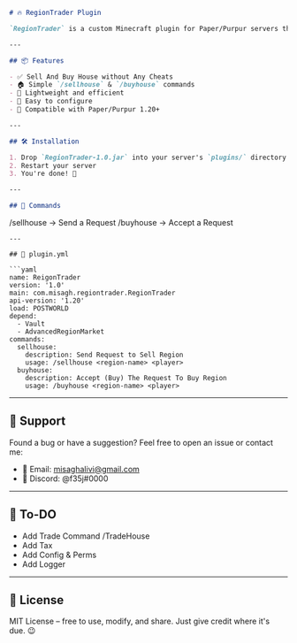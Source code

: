 ```markdown
# 🔥 RegionTrader Plugin

`RegionTrader` is a custom Minecraft plugin for Paper/Purpur servers that allows players to sell or buy region with server system.

---

## 📦 Features

- ✅ Sell And Buy House without Any Cheats
- 🏠 Simple `/sellhouse` & `/buyhouse` commands
- 💾 Lightweight and efficient
- 📜 Easy to configure
- 🧩 Compatible with Paper/Purpur 1.20+

---

## 🛠 Installation

1. Drop `RegionTrader-1.0.jar` into your server's `plugins/` directory
2. Restart your server
3. You're done! 🚀

---

## 🧪 Commands

```
/sellhouse <player> <house> <price>       → Send a Request
/buyhouse <player>       → Accept a Request
```
---

## 📁 plugin.yml

```yaml
name: ReigonTrader
version: '1.0'
main: com.misagh.regiontrader.RegionTrader
api-version: '1.20'
load: POSTWORLD
depend:
  - Vault
  - AdvancedRegionMarket
commands:
  sellhouse:
    description: Send Request to Sell Region
    usage: /sellhouse <region-name> <player>
  buyhouse:
    description: Accept (Buy) The Request To Buy Region
    usage: /buyhouse <region-name> <player>
```

---

## 💬 Support

Found a bug or have a suggestion? Feel free to open an issue or contact me:
- 📧 Email: misaghalivi@gmail.com
- 🧵 Discord: @f35j#0000

---

## 🧠 To-DO

- Add Trade Command /TradeHouse
- Add Tax
- Add Config & Perms
- Add Logger

---

## 📜 License

MIT License – free to use, modify, and share. Just give credit where it's due. 😉
```
